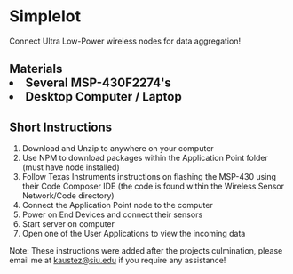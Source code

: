 # SimpleIot

Connect Ultra Low-Power wireless nodes for data aggregation!

<h2>Materials</h2?
<ul>
<li>Several MSP-430F2274's</li>
<li>Desktop Computer / Laptop</li>
</ul>

<h2>Short Instructions</h2>
<ol>
<li>Download and Unzip to anywhere on your computer</li>
<li>Use NPM to download packages within the Application Point folder (must have node installed)</li>
<li>Follow Texas Instruments instructions on flashing the MSP-430 using their Code Composer IDE 
(the code is found within the Wireless Sensor Network/Code directory)</li>
<li>Connect the Application Point node to the computer</li>
<li>Power on End Devices and connect their sensors</li>
<li>Start server on computer</li>
<li>Open one of the User Applications to view the incoming data</li>
</ol>

Note: These instructions were added after the projects culmination, please email me at kaustez@siu.edu if you require any assistance!
